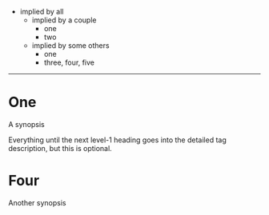 
- implied by all
    - implied by a couple
        - one
        - two
    - implied by some others
        - one
        - three, four, five

---

# One
A synopsis

Everything until the next level-1 heading goes into the detailed tag description, but this is
optional.

# Four
Another synopsis

